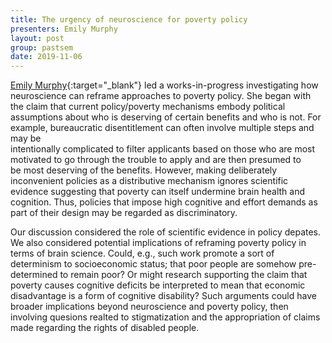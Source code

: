 ```yaml
---
title: The urgency of neuroscience for poverty policy
presenters: Emily Murphy
layout: post
group: pastsem
date: 2019-11-06
---
```


[Emily Murphy](https://www.uchastings.edu/people/emily-murphy/){:target="\_blank"} 
led a works-in-progress investigating how neuroscience can reframe 
approaches to poverty policy. She began with the claim that
current policy/poverty mechanisms embody political assumptions 
about who is deserving of certain benefits and who is not. 
For example, bureaucratic disentitlement can often involve multiple steps and may be  
intentionally complicated to filter applicants based on 
those who are most motivated to go through the trouble to apply and are then presumed to  
be most deserving of the benefits. However, making deliberately inconvenient policies 
as a distributive mechanism 
ignores scientific evidence suggesting that poverty can 
itself undermine brain health and cognition. Thus, policies that impose high 
cognitive and effort demands as part of their design may be regarded as discriminatory.

Our discussion considered the role of scientific evidence in policy depates. 
We also considered potential implications of reframing poverty policy in terms 
of brain science. Could, e.g., such work promote a sort of determinism to 
socioeconomic status; that poor people are somehow pre-determined to remain poor? 
Or might research supporting the claim that poverty causes cognitive deficits 
be interpreted to mean that economic disadvantage is a form of cognitive 
disability? Such arguments could have broader implications beyond neuroscience 
and poverty policy, then involving quesions realted to stigmatization and 
the appropriation of claims made regarding the rights of disabled people. 
